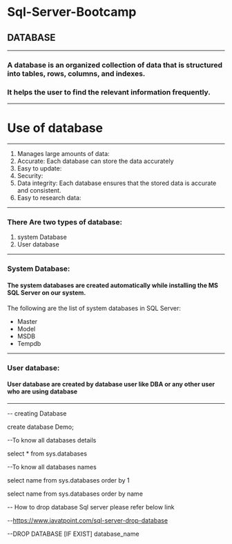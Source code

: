 # Sql-Server-Bootcamp

## DATABASE
------------------

### A database is an organized collection of data that is structured into tables, rows, columns, and indexes. 
### It helps the user to find the relevant information frequently.

-----------------------------------------------------------------------------------------------------------------------------------

# Use of database
----------------------

1. Manages large amounts of data: 
2. Accurate: Each database can store the data accurately 
3. Easy to update:
4. Security:
5. Data integrity: Each database ensures that the stored data is accurate and consistent.
6. Easy to research data:

-------------------------------------------------------------------------------------------------------------------------------------

### There Are two types of database:

1. system Database
2. User database

-------------------------------------------------------------------------------------------------------------------------------------

### System Database:

#### The system databases are created automatically while installing the MS SQL Server on our system.

The following are the list of system databases in SQL Server:

* Master
* Model
* MSDB
* Tempdb
--------------------------------------------------------------------------------------------------------------------------------------

### User database:

#### User database are created by database user like DBA or any other user who are using database
---------------------------------------------------------------------------------------------------------------------------------------


-- creating Database

create database Demo;

--To know all databases details

select * from sys.databases 

--To know all databases names

select name from sys.databases order by 1 

select name from sys.databases order by name


-- How to drop database Sql server please refer below link

--https://www.javatpoint.com/sql-server-drop-database

--DROP DATABASE [IF EXIST] database_name  
